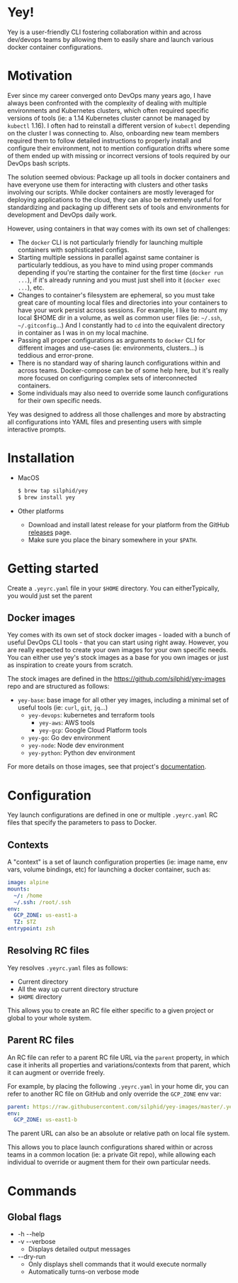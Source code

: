 # Yey!

Yey is a user-friendly CLI fostering collaboration within and across dev/devops teams by allowing them to easily share and launch various docker container configurations.

# Motivation

Ever since my career converged onto DevOps many years ago, I have always been confronted with the complexity of dealing with multiple environments and Kubernetes clusters, which often required specific versions of tools (ie: a 1.14 Kubernetes cluster cannot be managed by `kubectl` 1.16). I often had to reinstall a different version of `kubectl` depending on the cluster I was connecting to. Also, onboarding new team members required them to follow detailed instructions to properly install and configure their environment, not to mention configuration drifts where some of them ended up with missing or incorrect versions of tools required by our DevOps bash scripts.

The solution seemed obvious: Package up all tools in docker containers and have everyone use them for interacting with clusters and other tasks involving our scripts. While docker containers are mostly leveraged for deploying applications to the cloud, they can also be extremely useful for standardizing and packaging up different sets of tools and environments for development and DevOps daily work.

However, using containers in that way comes with its own set of challenges:

- The `docker` CLI is not particularly friendly for launching multiple containers with sophisticated configs.
- Starting multiple sessions in parallel against same container is particularly teddious, as you have to mind using proper commands depending if you're starting the container for the first time (`docker run ...`), if it's already running and you must just shell into it (`docker exec ...`), etc.
- Changes to container's filesystem are ephemeral, so you must take great care of mounting local files and directories into your containers to have your work persist across sessions. For example, I like to mount my local $HOME dir in a volume, as well as common user files (ie: `~/.ssh`, `~/.gitconfig`...) And I constantly had to `cd` into the equivalent directory in container as I was in on my local machine.
- Passing all proper configurations as arguments to `docker` CLI for different images and use-cases (ie: environments, clusters...) is teddious and error-prone.
- There is no standard way of sharing launch configurations within and across teams. Docker-compose can be of some help here, but it's really more focused on configuring complex sets of interconnected containers.
- Some individuals may also need to override some launch configurations for their own specific needs.

Yey was designed to address all those challenges and more by abstracting all configurations into YAML files and presenting users with simple interactive prompts.

# Installation

- MacOS

  ```bash
  $ brew tap silphid/yey
  $ brew install yey
  ```

- Other platforms
  - Download and install latest release for your platform from the GitHub [releases](https://github.com/silphid/yey/releases) page.
  - Make sure you place the binary somewhere in your `$PATH`.

# Getting started

Create a `.yeyrc.yaml` file in your `$HOME` directory. You can eitherTypically, you would just set the parent

## Docker images

Yey comes with its own set of stock docker images - loaded with a bunch of useful DevOps CLI tools - that you can start using right away. However, you are really expected to create your own images for your own specific needs. You can either use yey's stock images as a base for you own images or just as inspiration to create yours from scratch.

The stock images are defined in the https://github.com/silphid/yey-images repo and are structured as follows:

- `yey-base`: base image for all other yey images, including a minimal set of useful tools (ie: `curl`, `git`, `jq`...)
  - `yey-devops`: kubernetes and terraform tools
    - `yey-aws`: AWS tools
    - `yey-gcp`: Google Cloud Platform tools
  - `yey-go`: Go dev environment
  - `yey-node`: Node dev environment
  - `yey-python`: Python dev environment

For more details on those images, see that project's [documentation](https://github.com/silphid/yey-images).

# Configuration

Yey launch configurations are defined in one or multiple `.yeyrc.yaml` RC files that specify the parameters to pass to Docker.

## Contexts

A "context" is a set of launch configuration properties (ie: image name, env vars, volume bindings, etc) for launching a docker container, such as:

```yaml
image: alpine
mounts:
  ~/: /home
  ~/.ssh: /root/.ssh
env:
  GCP_ZONE: us-east1-a
  TZ: $TZ
entrypoint: zsh
```

## Resolving RC files

Yey resolves `.yeyrc.yaml` files as follows:

- Current directory
- All the way up current directory structure
- `$HOME` directory

This allows you to create an RC file either specific to a given project or global to your whole system.

## Parent RC files

An RC file can refer to a parent RC file URL via the `parent` property, in which case it inherits all properties and variations/contexts from that parent, which it can augment or override freely.

For example, by placing the following `.yeyrc.yaml` in your home dir, you can refer to another RC file on GitHub and only override the `GCP_ZONE` env var:

```yaml
parent: https://raw.githubusercontent.com/silphid/yey-images/master/.yeyrc.yaml
env:
  GCP_ZONE: us-east1-b
```

The parent URL can also be an absolute or relative path on local file system.

This allows you to place launch configurations shared within or across teams in a common location (ie: a private Git repo), while allowing each individual to override or augment them for their own particular needs.

# Commands

## Global flags

- -h --help
- -v --verbose
  - Displays detailed output messages
- --dry-run
  - Only displays shell commands that it would execute normally
  - Automatically turns-on verbose mode
